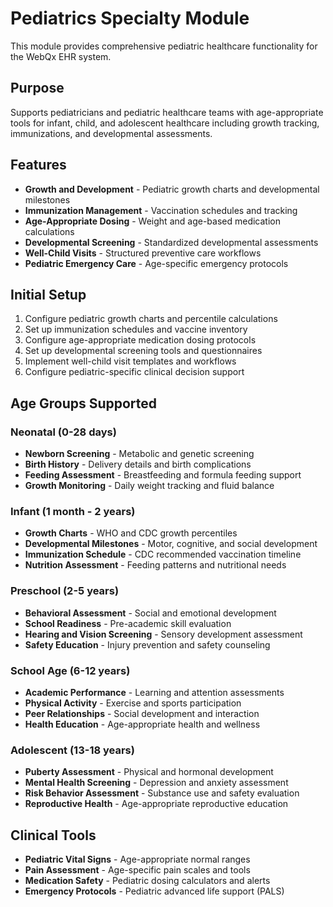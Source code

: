 # Pediatrics Specialty Module

This module provides comprehensive pediatric healthcare functionality for the WebQx EHR system.

## Purpose

Supports pediatricians and pediatric healthcare teams with age-appropriate tools for infant, child, and adolescent healthcare including growth tracking, immunizations, and developmental assessments.

## Features

- **Growth and Development** - Pediatric growth charts and developmental milestones
- **Immunization Management** - Vaccination schedules and tracking
- **Age-Appropriate Dosing** - Weight and age-based medication calculations
- **Developmental Screening** - Standardized developmental assessments
- **Well-Child Visits** - Structured preventive care workflows
- **Pediatric Emergency Care** - Age-specific emergency protocols

## Initial Setup

1. Configure pediatric growth charts and percentile calculations
2. Set up immunization schedules and vaccine inventory
3. Configure age-appropriate medication dosing protocols
4. Set up developmental screening tools and questionnaires
5. Implement well-child visit templates and workflows
6. Configure pediatric-specific clinical decision support

## Age Groups Supported

### Neonatal (0-28 days)
- **Newborn Screening** - Metabolic and genetic screening
- **Birth History** - Delivery details and birth complications
- **Feeding Assessment** - Breastfeeding and formula feeding support
- **Growth Monitoring** - Daily weight tracking and fluid balance

### Infant (1 month - 2 years)
- **Growth Charts** - WHO and CDC growth percentiles
- **Developmental Milestones** - Motor, cognitive, and social development
- **Immunization Schedule** - CDC recommended vaccination timeline
- **Nutrition Assessment** - Feeding patterns and nutritional needs

### Preschool (2-5 years)
- **Behavioral Assessment** - Social and emotional development
- **School Readiness** - Pre-academic skill evaluation
- **Hearing and Vision Screening** - Sensory development assessment
- **Safety Education** - Injury prevention and safety counseling

### School Age (6-12 years)
- **Academic Performance** - Learning and attention assessments
- **Physical Activity** - Exercise and sports participation
- **Peer Relationships** - Social development and interaction
- **Health Education** - Age-appropriate health and wellness

### Adolescent (13-18 years)
- **Puberty Assessment** - Physical and hormonal development
- **Mental Health Screening** - Depression and anxiety assessment
- **Risk Behavior Assessment** - Substance use and safety evaluation
- **Reproductive Health** - Age-appropriate reproductive education

## Clinical Tools

- **Pediatric Vital Signs** - Age-appropriate normal ranges
- **Pain Assessment** - Age-specific pain scales and tools
- **Medication Safety** - Pediatric dosing calculators and alerts
- **Emergency Protocols** - Pediatric advanced life support (PALS)
